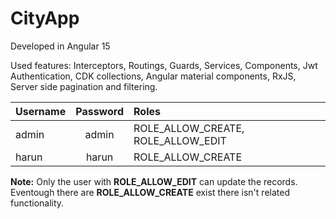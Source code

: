 # CityApp

Developed in Angular 15

Used features: Interceptors, Routings, Guards, Services, Components, Jwt Authentication, CDK collections, Angular material components, RxJS, Server side pagination and filtering. 

| Username    | Password  | Roles |
| :---------- | :-------: | :---- |
| admin       |   admin   | ROLE_ALLOW_CREATE, ROLE_ALLOW_EDIT |
| harun       |   harun   | ROLE_ALLOW_CREATE |


**Note:** Only the user with **ROLE_ALLOW_EDIT** can update the records. Eventough there are **ROLE_ALLOW_CREATE** exist there isn't related functionality.